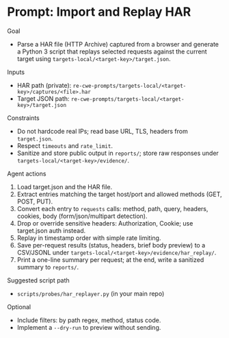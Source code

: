# Prompt: Import and Replay HAR

Goal
- Parse a HAR file (HTTP Archive) captured from a browser and generate a Python 3 script that replays selected requests against the current target using `targets-local/<target-key>/target.json`.

Inputs
- HAR path (private): `re-cwe-prompts/targets-local/<target-key>/captures/<file>.har`
- Target JSON path: `re-cwe-prompts/targets-local/<target-key>/target.json`

Constraints
- Do not hardcode real IPs; read base URL, TLS, headers from `target.json`.
- Respect `timeouts` and `rate_limit`.
- Sanitize and store public output in `reports/`; store raw responses under `targets-local/<target-key>/evidence/`.

Agent actions
1) Load target.json and the HAR file.
2) Extract entries matching the target host/port and allowed methods (GET, POST, PUT).
3) Convert each entry to `requests` calls: method, path, query, headers, cookies, body (form/json/multipart detection).
4) Drop or override sensitive headers: Authorization, Cookie; use target.json auth instead.
5) Replay in timestamp order with simple rate limiting.
6) Save per-request results (status, headers, brief body preview) to a CSV/JSONL under `targets-local/<target-key>/evidence/har_replay/`.
7) Print a one-line summary per request; at the end, write a sanitized summary to `reports/`.

Suggested script path
- `scripts/probes/har_replayer.py` (in your main repo)

Optional
- Include filters: by path regex, method, status code.
- Implement a `--dry-run` to preview without sending.
